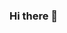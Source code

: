 ### Hi there 👋

<!--
**ShuBhamg0sain/Shubhamg0sain** is a ✨ _special_ ✨ repository because its `README.md` (this file) appears on your GitHub profile.

Here are some ideas to get you started:

- 🔭 I’m currently working on ...kkjj
- 🌱 I’m currently learning ...
- 👯 I’m looking to collaborate on ...ijoj
- 🤔 I’m looking for help with ...
- 💬 Ask me about ...jkkk
- 📫 How to reach me: ...
- 😄 Pronouns: ...ijo
- ⚡ Fun fact: ...
-->
